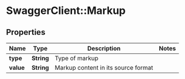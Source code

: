 # SwaggerClient::Markup

## Properties
Name | Type | Description | Notes
------------ | ------------- | ------------- | -------------
**type** | **String** | Type of markup | 
**value** | **String** | Markup content in its source format | 


